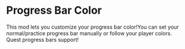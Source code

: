 # Progress Bar Color

This mod lets you customize your progress bar color!You can set your normal/practice progress bar manually or follow your player colors.  
Quest progress bars support!
